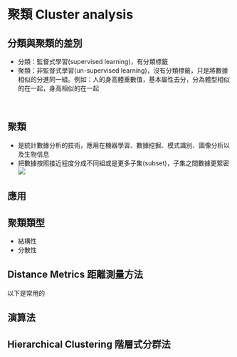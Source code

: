 聚類 Cluster analysis
==================
分類與聚類的差別
-----------------
* 分類：監督式學習(supervised learning)，有分類標籤
* 聚類：非監督式學習(un-supervised learning)，沒有分類標籤，只是將數據相似的分進同一組。例如：人的身高體重數值，基本屬性去分，分為體型相似的在一起，身高相似的在一起
<br/>

聚類
----------------
* 是統計數據分析的技術，應用在機器學習、數據挖掘、模式識別、圖像分析以及生物信息
* 把數據按照接近程度分成不同組或是更多子集(subset)，子集之間數據更緊密<br/>
![](https://upload.wikimedia.org/wikipedia/commons/thumb/b/b7/SLINK-Gaussian-data.svg/186px-SLINK-Gaussian-data.svg.png)<br/>

應用
------------

聚類類型
------------
* 結構性
* 分散性


Distance Metrics 距離測量方法
-------------
以下是常用的


演算法
--------------



Hierarchical Clustering 階層式分群法
---------------
